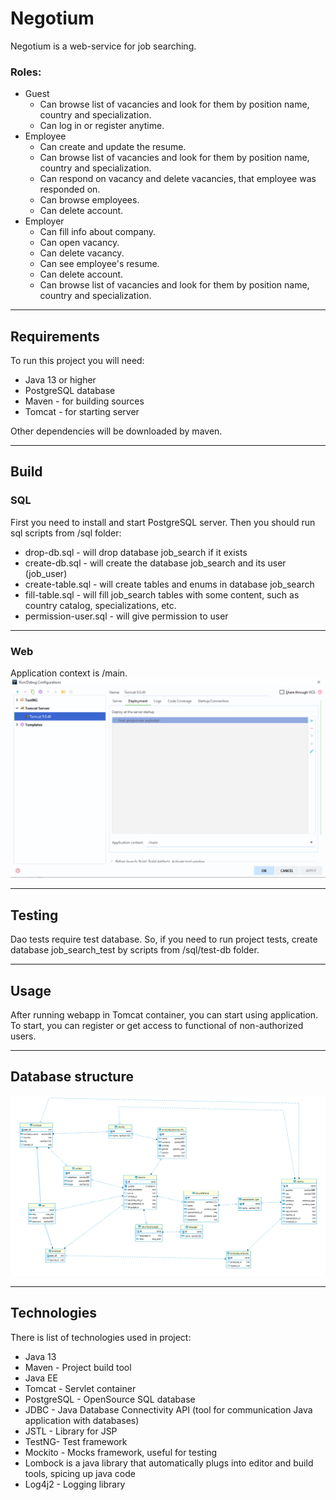 # Negotium

Negotium is a web-service for job searching.


### Roles:
- Guest 
    - Can browse list of vacancies and look for them by position name, country and specialization.
    - Can log in or register anytime. 
- Employee 
    - Can create and update the resume.
    - Can browse list of vacancies and look for them by position name, country and specialization.
    - Can respond on vacancy and delete vacancies, that employee was responded on.
    - Can browse employees.
    - Can delete account.
- Employer 
  - Can fill info about company.
  - Can open vacancy.
  - Can delete vacancy.
  - Can see employee's resume.
  - Can delete account.
  - Can browse list of vacancies and look for them by position name, country and specialization.

___
## Requirements

To run this project you will need:
- Java 13 or higher
- PostgreSQL database
- Maven - for building sources
- Tomcat - for starting server

Other dependencies will be downloaded by maven.
___
## Build

### SQL 

First you need to install and start PostgreSQL server. Then you should run sql scripts
from /sql folder:
- drop-db.sql - will drop database job_search if it exists
- create-db.sql - will create the database job_search and its user (job_user)
- create-table.sql - will create tables and enums in database job_search
- fill-table.sql - will fill job_search tables with some content, such as country catalog,
  specializations, etc.
- permission-user.sql - will give permission to user

___

### Web 

Application context is /main. 
![](https://github.com/Pokemon3108/job-search/blob/master/readme/context.png "Context")
___
## Testing

Dao tests require test database. So, if you need to run project tests, create database
job_search_test by scripts from /sql/test-db folder.


___
## Usage
After running webapp in Tomcat container, you can start using application. 
To start, you can register or get access to functional of non-authorized users.


___
## Database structure

![](https://github.com/Pokemon3108/job-search/blob/master/readme/db-structure.png "Job_search_db")
___
## Technologies

There is list of technologies used in project:
- Java 13
- Maven - Project build tool
- Java EE
- Tomcat - Servlet container
- PostgreSQL - OpenSource SQL database
- JDBC - Java Database Connectivity API (tool for communication Java application with databases)
- JSTL - Library for JSP
- TestNG- Test framework
- Mockito - Mocks framework, useful for testing
- Lombock  is a java library that automatically plugs into editor and build tools, spicing up java code
- Log4j2 - Logging library